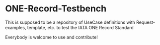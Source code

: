 # ONE-Record-Testbench
This is supposed to be a repository of UseCase definitions with Request-examples, template, etc. to test the IATA ONE Record Standard

Everybody is welcome to use and contribute!
